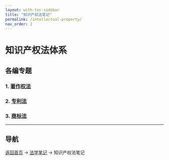 ```yaml
---
layout: with-toc-sidebar
title: "知识产权法笔记"
permalink: /intellectual-property/
nav_order: 2
---
```


# 知识产权法体系

## 各编专题

### 1. [著作权法](/copyright/)

### 2. [专利法](/patent/)

### 3. [商标法](/trademark/)

---
## 导航
[返回首页](/) → [法学笔记](/legal-notes/) → 知识产权法笔记
